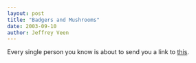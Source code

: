 ```yaml
--- 
layout: post
title: "Badgers and Mushrooms"
date: 2003-09-10
author: Jeffrey Veen
---
```

Every single person you know is about to send you a link to <a href="http://weebl.fluent.ltd.uk/toons/21/">this</a>.
&#8203;